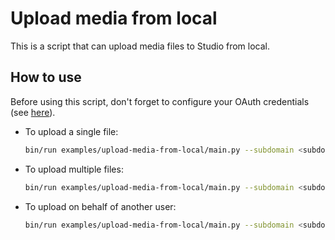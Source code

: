 # Upload media from local

This is a script that can upload media files to Studio from local.

## How to use

Before using this script, don't forget to configure your OAuth credentials (see [here](../../README.md#authorization)).

- To upload a single file:

  ```bash
  bin/run examples/upload-media-from-local/main.py --subdomain <subdomain> /Users/some_user/Desktop/media/file.mp4
  ```

- To upload multiple files:

  ```bash
  bin/run examples/upload-media-from-local/main.py --subdomain <subdomain> /Users/some_user/Desktop/media/*
  ```

- To upload on behalf of another user:

  ```bash
  bin/run examples/upload-media-from-local/main.py --subdomain <subdomain> /Users/some_user/Desktop/media/file.mp4 --user-id 3
  ```
